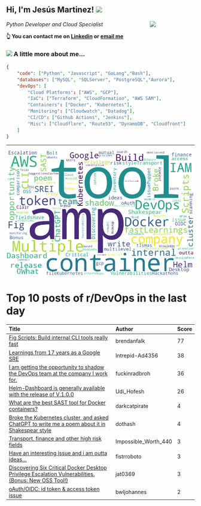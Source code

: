 <!--
**jmartinezl/jmartinezl** is a ✨ _special_ ✨ repository because its `README.md` (this file) appears on your GitHub profile.

Here are some ideas to get you started:

- 🔭 I’m currently working on ...
- 🌱 I’m currently learning ...
- 👯 I’m looking to collaborate on ...
- 🤔 I’m looking for help with ...
- 💬 Ask me about ...
- 📫 How to reach me: ...
- 😄 Pronouns: ...
- ⚡ Fun fact: ...
-->

<h2>Hi, I'm Jesús Martinez! <img src="https://media.giphy.com/media/WUlplcMpOCEmTGBtBW/giphy.gif" width="30"> </h2>
<img align='right' src="https://media.giphy.com/media/NytMLKyiaIh6VH9SPm/giphy.gif" width="120">
<p><em>Python Developer and Cloud Specialist
</em></p>

**👆 You can contact me on [Linkedin](https://www.linkedin.com/in/jes%C3%BAs-martinez-2b7b10104/) or [email me](mailto:jesus.mtz.lorenzo@gmail.com)**

### <img src="https://media.giphy.com/media/VgCDAzcKvsR6OM0uWg/giphy.gif" width="50"> A little more about me...  

```json
{
    "code": ["Python", "Javascript", "GoLang","Bash"],
    "databases": ["MySQL", "SQLServer", "PostgreSQL","Aurora"],
    "devOps": [
        "Cloud Platforms": ["AWS", "GCP"],
        "IaC": ["Terraform", "CloudFormation", "AWS SAM"],
        "Containers": ["Docker", "Kubernetes"],
        "Monitoring": ["Cloudwatch", "Datadog"],
        "CI/CD": ["Github Actions", "Jenkins"],
        "Misc": ["Cloudflare", "Route53", "DynamoDB", "Cloudfront"]
    ]
}
```
---

![Wordcloud](./cloud.png)

# Top 10 posts of r/DevOps in the last day

| Title | Author | Score |
|:---|:---|:---|
| [Fig Scripts: Build internal CLI tools really fast](https://www.reddit.com/r/devops/comments/10rxbs3/fig_scripts_build_internal_cli_tools_really_fast/) | brendanfalk | 77 |
| [Learnings from 17 years as a Google SRE](https://www.reddit.com/r/devops/comments/10sehg5/learnings_from_17_years_as_a_google_sre/) | Intrepid-Ad4356 | 38 |
| [I am getting the opportunity to shadow the DevOps team at the company I work for.](https://www.reddit.com/r/devops/comments/10rtqoa/i_am_getting_the_opportunity_to_shadow_the_devops/) | fuckinradbroh | 36 |
| [Helm-Dashboard is generally available with the release of V.1.0.0](https://www.reddit.com/r/devops/comments/10rv6p5/helmdashboard_is_generally_available_with_the/) | Udi_Hofesh | 26 |
| [What are the best SAST tool for Docker containers?](https://www.reddit.com/r/devops/comments/10rqezq/what_are_the_best_sast_tool_for_docker_containers/) | darkcatpirate | 4 |
| [Broke the Kubernetes cluster, and asked ChatGPT to write me a poem about it in Shakespear style](https://www.reddit.com/r/devops/comments/10sfoie/broke_the_kubernetes_cluster_and_asked_chatgpt_to/) | dothash | 4 |
| [Transport, finance and other high risk fields](https://www.reddit.com/r/devops/comments/10rwey9/transport_finance_and_other_high_risk_fields/) | Impossible_Worth_440 | 3 |
| [Have an interesting issue and i am outta ideas…](https://www.reddit.com/r/devops/comments/10rz7ic/have_an_interesting_issue_and_i_am_outta_ideas/) | fistrroboto | 3 |
| [Discovering Six Critical Docker Desktop Privilege Escalation Vulnerabilities. (Bonus: New OSS Tool!)](https://www.reddit.com/r/devops/comments/10rynk0/discovering_six_critical_docker_desktop_privilege/) | jat0369 | 3 |
| [oAuth/OIDC: id token &amp; access token issue](https://www.reddit.com/r/devops/comments/10rtfcn/oauthoidc_id_token_access_token_issue/) | bwljohannes | 2 |
